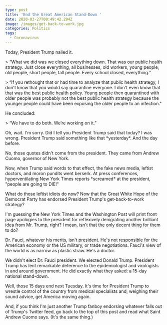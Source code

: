 ```yaml
---
type: post
title: 'End the Great American Stand-Down '
date: 2020-03-27T00:49:42.294Z
image: /images/get-back-to-work.jpg
categories: Politics
tags:
  - Coronavirus
---
```

Today, President Trump nailed it. 

\> “What we did was we closed everything down. That was our public health strategy. Just close everything, all businesses, old workers, young people, old people, short people, tall people. Every school closed, everything.”

\> “If you rethought that or had time to analyze that public health strategy, I don't know that you would say quarantine everyone. I don't even know that that was the best public health policy. Young people then quarantined with older people was probably not the best public health strategy because the younger people could have been exposing the older people to an infection."

He concluded:

\>  “We have to do both. We’re working on it.”

Oh, wait. I'm sorry. Did I tell you President Trump said that today? I was wrong. President Trump said something like that \*yesterday\*. And the day before. 

No, those quotes didn't come from the president. They came from Andrew Cuomo, governor of New York. 

Now, when Trump said words to that effect, the fake news media, leftist doctors, and moron pundits went berserk. At press conferences, hyperventilating New York Times reports \*screamed\* at the president, "people are going to DIE!"

What do those leftist idiots do now? Now that the Great White Hope of the Democrat Party has endorsed President Trump's get-back-to-work strategy? 

I'm guessing the New York Times and the Washington Post will print front page apologies to the president for reflexively denigrating another brilliant idea from Mr. Trump, right? I mean, isn't that the only decent thing for them to do?

Dr. Fauci, whatever his merits, isn't president. He's not responsible for the American economy or the US military, or trade negotiations. Fauci's view of the world is as narrow as plastic straw. He's a doctor. 

We didn't elect Dr. Fauci president. We elected Donald Trump. President Trump has lent remarkable deference to the epidemiologist and virologists in and around government. He did exactly what they asked: a 15-day national stand-down. 

Well, those 15 days end next Tuesday. It's time for President Trump to wrestle control of the country from medical specialists and, weighing their sound advice, get America moving again. 

And, if you think I'm just another Trump fanboy endorsing whatever falls out of Trump's Twitter feed, go back to the top of this post and read what Saint Andrew Cuomo says. (It's the same thing.)